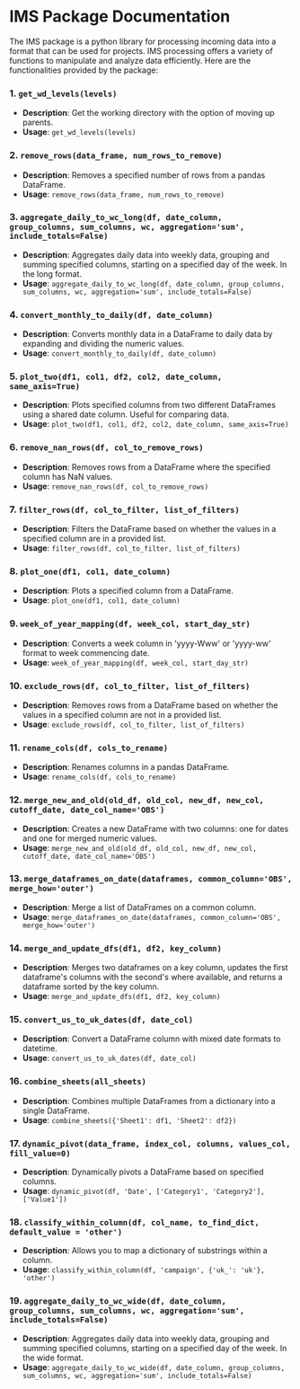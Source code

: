 # IMS Package Documentation

The IMS package is a python library for processing incoming data into a format that can be used for projects. IMS processing offers a variety of functions to manipulate and analyze data efficiently. Here are the functionalities provided by the package:

### 1. `get_wd_levels(levels)`
- **Description**: Get the working directory with the option of moving up parents.
- **Usage**: `get_wd_levels(levels)`

### 2. `remove_rows(data_frame, num_rows_to_remove)`
- **Description**: Removes a specified number of rows from a pandas DataFrame.
- **Usage**: `remove_rows(data_frame, num_rows_to_remove)`

### 3. `aggregate_daily_to_wc_long(df, date_column, group_columns, sum_columns, wc, aggregation='sum', include_totals=False)`
- **Description**: Aggregates daily data into weekly data, grouping and summing specified columns, starting on a specified day of the week. In the long format.
- **Usage**: `aggregate_daily_to_wc_long(df, date_column, group_columns, sum_columns, wc, aggregation='sum', include_totals=False)`

### 4. `convert_monthly_to_daily(df, date_column)`
- **Description**: Converts monthly data in a DataFrame to daily data by expanding and dividing the numeric values.
- **Usage**: `convert_monthly_to_daily(df, date_column)`

### 5. `plot_two(df1, col1, df2, col2, date_column, same_axis=True)`
- **Description**: Plots specified columns from two different DataFrames using a shared date column. Useful for comparing data.
- **Usage**: `plot_two(df1, col1, df2, col2, date_column, same_axis=True)`

### 6. `remove_nan_rows(df, col_to_remove_rows)`
- **Description**: Removes rows from a DataFrame where the specified column has NaN values.
- **Usage**: `remove_nan_rows(df, col_to_remove_rows)`

### 7. `filter_rows(df, col_to_filter, list_of_filters)`
- **Description**: Filters the DataFrame based on whether the values in a specified column are in a provided list.
- **Usage**: `filter_rows(df, col_to_filter, list_of_filters)`

### 8. `plot_one(df1, col1, date_column)`
- **Description**: Plots a specified column from a DataFrame.
- **Usage**: `plot_one(df1, col1, date_column)`

### 9. `week_of_year_mapping(df, week_col, start_day_str)`
- **Description**: Converts a week column in 'yyyy-Www' or 'yyyy-ww' format to week commencing date.
- **Usage**: `week_of_year_mapping(df, week_col, start_day_str)`

### 10. `exclude_rows(df, col_to_filter, list_of_filters)`
- **Description**: Removes rows from a DataFrame based on whether the values in a specified column are not in a provided list.
- **Usage**: `exclude_rows(df, col_to_filter, list_of_filters)`

### 11. `rename_cols(df, cols_to_rename)`
- **Description**: Renames columns in a pandas DataFrame.
- **Usage**: `rename_cols(df, cols_to_rename)`

### 12. `merge_new_and_old(old_df, old_col, new_df, new_col, cutoff_date, date_col_name='OBS')`
- **Description**: Creates a new DataFrame with two columns: one for dates and one for merged numeric values.
- **Usage**: `merge_new_and_old(old_df, old_col, new_df, new_col, cutoff_date, date_col_name='OBS')`

### 13. `merge_dataframes_on_date(dataframes, common_column='OBS', merge_how='outer')`
- **Description**: Merge a list of DataFrames on a common column.
- **Usage**: `merge_dataframes_on_date(dataframes, common_column='OBS', merge_how='outer')`

### 14. `merge_and_update_dfs(df1, df2, key_column)`
- **Description**: Merges two dataframes on a key column, updates the first dataframe's columns with the second's where available, and returns a dataframe sorted by the key column.
- **Usage**: `merge_and_update_dfs(df1, df2, key_column)`

### 15. `convert_us_to_uk_dates(df, date_col)`
- **Description**: Convert a DataFrame column with mixed date formats to datetime.
- **Usage**: `convert_us_to_uk_dates(df, date_col)`

### 16. `combine_sheets(all_sheets)`
- **Description**: Combines multiple DataFrames from a dictionary into a single DataFrame.
- **Usage**: `combine_sheets({'Sheet1': df1, 'Sheet2': df2})`

### 17. `dynamic_pivot(data_frame, index_col, columns, values_col, fill_value=0)`
- **Description**: Dynamically pivots a DataFrame based on specified columns.
- **Usage**: `dynamic_pivot(df, 'Date', ['Category1', 'Category2'], ['Value1'])`

### 18. `classify_within_column(df, col_name, to_find_dict, default_value = 'other')`
- **Description**: Allows you to map a dictionary of substrings within a column.
- **Usage**: `classify_within_column(df, 'campaign', {'uk_': 'uk'}, 'other')`

### 19. `aggregate_daily_to_wc_wide(df, date_column, group_columns, sum_columns, wc, aggregation='sum', include_totals=False)`
- **Description**: Aggregates daily data into weekly data, grouping and summing specified columns, starting on a specified day of the week. In the wide format.
- **Usage**: `aggregate_daily_to_wc_wide(df, date_column, group_columns, sum_columns, wc, aggregation='sum', include_totals=False)`
